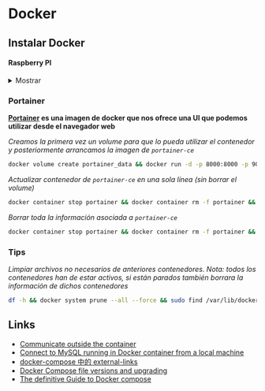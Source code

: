 # Docker

## Instalar Docker

#### Raspberry PI

<details>
  <summary>Mostrar</summary>

>

_El primer paso es comprobar que no tenemos ningún paquete instalado desde los repos oficiales de debian_

```bash
 sudo apt-get remove docker docker-engine docker.io containerd runc -y
```

_Descargamos el script proporcionado por la propia Docker y lo ejecutamos para instalarlo_

```bash
sudo curl -fsSL get.docker.com -o get-docker.sh && sh get-docker.sh
```

_Activamos el servicio de Docker_

```bash
sudo systemctl enable docker && sudo systemctl start docker
```

_Añadimos al usuario `pi` al grupo autorizado para ejecutar Docker_

```bash
sudo usermod -aG docker pi
```

**Si deseamos lo servicios de machine(opcional) y compose, es necesario descargar la [ultima versión disponible](https://github.com/docker/machine/releases/), en el caso de Raspberry, no hay release oficial de compose, pero [linuxsever](https://github.com/linuxserver/docker-docker-compose/releases) si proporciona versiones de 32 bits para Raspberry. Una vez descargados, los copiamos en la carpeta de ejecutables y cambiamos sus permisos para poder ejectutarlos**

```bash
sudo cp docker-machine /usr/local/bin/docker-machine && sudo chmod +x /usr/local/bin/docker-machine && sudo ln -s /usr/local/bin/docker-machine /usr/bin/docker-machine
```

```bash
sudo cp docker-compose /usr/local/bin/docker-compose && sudo chmod +x /usr/local/bin/docker-compose && sudo ln -s /usr/local/bin/docker-compose /usr/bin/docker-compose
```

#### Compilar Compose

_Si deseamos compilar la versión de compose para Raspberry Pi,el primer paso es clonar el repo oficial y establecer la ultima rama estable_

```bash
git clone https://github.com/docker/compose.git
cd compose
git checkout 1.29.2
```

_Ejecutamos el script para compilar la verión de linux_

```bash
./script/build/linux
```

_Comprobamos en la carpeta `dist` que tenemos la build y comprobamos la versión compilada_

```bash
cd dist
./docker-compose-Linux-armv7l version
```

_Por ultimo, comprobamos las dependecias que incluye dicho ejecutable_

```bash
ldd docker-compose-Linux-armv7l
```

</details>

### Portainer

**[Portainer](https://www.portainer.io/) es una imagen de docker que nos ofrece una UI que podemos utilizar desde el navegador web**

_Creamos la primera vez un volume para que lo pueda utilizar el contenedor y posteriormente arrancamos la imagen de `portainer-ce`_

```bash
docker volume create portainer_data && docker run -d -p 8000:8000 -p 9000:9000 --name=portainer --restart=always -v /var/run/docker.sock:/var/run/docker.sock -v portainer_data:/data portainer/portainer-ce:latest
```

_Actualizar contenedor de `portainer-ce` en una sola línea (sin borrar el volume)_

```bash
docker container stop portainer && docker container rm -f portainer && docker image rm -f portainer/portainer-ce:latest && docker run -d -p 8000:8000 -p 9000:9000 --name=portainer --restart=always -v /var/run/docker.sock:/var/run/docker.sock -v portainer_data:/data portainer/portainer-ce:latest
```

_Borrar toda la información asociada a `portainer-ce`_

```bash
docker container stop portainer && docker container rm -f portainer && docker volume rm -f portainer_data && docker image rm -f portainer/portainer-ce:latest
```

### Tips

_Limpiar archivos no necesarios de anteriores contenedores. Nota: todos los contenedores han de estar activos, si están parados también borrara la información de dichos contenedores_

```bash
df -h && docker system prune --all --force && sudo find /var/lib/docker/containers/ -type f -name “\*.log” -delete && df -h && sudo shutdown -r now
```

## Links

- [Communicate outside the container ](https://www.balena.io/docs/learn/develop/runtime/)
- [Connect to MySQL running in Docker container from a local machine](https://towardsdatascience.com/6d996c574e55)
- [docker-compose 中的 external-links ](https://beixiu.net/dev/docker-compose-external-links)
- [Docker Compose file versions and upgrading ](https://docs.docker.com/compose/compose-file/compose-versioning/)
- [The definitive Guide to Docker compose](https://gabrieltanner.org/blog/docker-compose)
